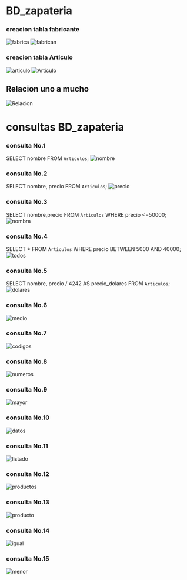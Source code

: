 # BD_zapateria

### creacion tabla fabricante
![fabrica](fabrica.png)
![fabrican](fabrican.png)

### creacion tabla Articulo
![articulo](articulo.png)
![Articulo](Articulo.png)

## Relacion uno a mucho

![Relacion](Relacion.png)

# consultas BD_zapateria
### consulta No.1
SELECT nombre FROM `Articulos`;
![nombre](nombre.png)
### consulta No.2
SELECT nombre, precio FROM `Articulos`;
![precio](precio.png)
### consulta No.3
SELECT nombre,precio FROM `Articulos` WHERE precio <=50000;
![nombra](nombra.png)
### consulta No.4
SELECT * FROM `Articulos` WHERE precio BETWEEN 5000 AND 40000;
![todos](todos.png)
### consulta No.5
SELECT nombre, precio / 4242 AS precio_dolares FROM `Articulos`;
![dolares](dolares.png)

### consulta No.6
![medio](medio.png)
### consulta No.7
![codigos](codigos.png)
### consulta No.8
![numeros](numeros.png)
### consulta No.9
![mayor](mayor.png)
### consulta No.10
![datos](datos.png)
### consulta No.11
![listado](listado.png)
### consulta No.12
![productos](productos.png)
### consulta No.13
![producto](producto.png)
### consulta No.14
![igual](igual.png)
### consulta No.15
![menor](.png)

